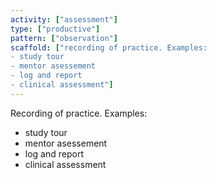 ```yaml
---
activity: ["assessment"]
type: ["productive"]
pattern: ["observation"]
scaffold: ["recording of practice. Examples:
- study tour
- mentor asessement
- log and report
- clinical assessment"]
---
```


Recording of practice. Examples:
- study tour
- mentor asessement
- log and report
- clinical assessment
